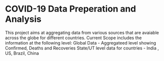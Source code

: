 # COVID-19 Data Preperation and Analysis

This project aims at aggregating data from various sources that are avaiable across the globe for different countries.
Current Scope includes the information at the following level:
Global Data - Aggregateed level showing Confirmed, Deaths and Recoveries
State/UT level data for countries - India , US, Brazil, China
